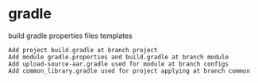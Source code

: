 # gradle
build gradle properties files templates

    Add project build.gradle at branch project
    Add module gradle.properties and build.gradle at branch module
    Add upload-source-aar.gradle used for module at branch configs
    Add common_library.gradle used for project applying at branch common

